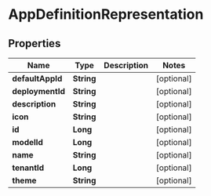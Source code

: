 
# AppDefinitionRepresentation

## Properties
Name | Type | Description | Notes
------------ | ------------- | ------------- | -------------
**defaultAppId** | **String** |  |  [optional]
**deploymentId** | **String** |  |  [optional]
**description** | **String** |  |  [optional]
**icon** | **String** |  |  [optional]
**id** | **Long** |  |  [optional]
**modelId** | **Long** |  |  [optional]
**name** | **String** |  |  [optional]
**tenantId** | **Long** |  |  [optional]
**theme** | **String** |  |  [optional]



